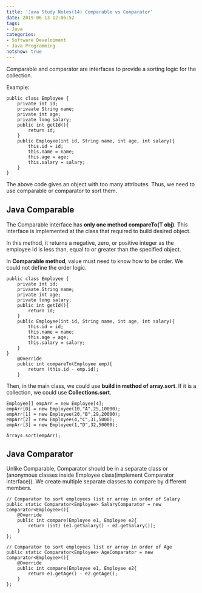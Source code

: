 ```yaml
---
title: 'Java Study Notes(14) Comparable vs Comparator'
date: 2019-06-13 12:06:52
tags: 
- Java
categories: 
- Software Development
- Java Programming
notshow: true
---
```


Comparable and comparator are interfaces to provide a sorting logic for the collection.

Example:
```
public class Employee {
    private int id;
    privaate String name;
    private int age;
    private long salary;
    public int getId(){
        return id;
    }
    public Employee(int id, String name, int age, int salary){
        this.id = id;
        this.name = name;
        this.age = age;
        this.salary = salary;
    }
}
```
The above code gives an object with too many attributes. Thus, we need to use comparable or comparator to sort them.

## Java Comparable
The Comparable interface has **only one method compareTo(T obj)**. This interface is implemented at the class that required to build desired object.

In this method, it returns a negative, zero, or positive integer as the employee Id is less than, equal to or greater than the specified object.

In **Comparable method**, value must need to know how to be order. We could not define the order logic.

```
public class Employee {
    private int id;
    privaate String name;
    private int age;
    private long salary;
    public int getId(){
        return id;
    }
    public Employee(int id, String name, int age, int salary){
        this.id = id;
        this.name = name;
        this.age = age;
        this.salary = salary;
    }
}
    @Override
    public int compareTo(Employee emp){
        return (this.id - emp.id);
    }
```
Then, in the main class, we could use **build in method of array.sort**. If it is a collection, we could use **Collections.sort**.
```
Employee[] empArr = new Employee[4];
empArr[0] = new Employee(10,"A",25,10000);
empArr[1] = new Employee(20,"B",29,20000);
empArr[2] = new Employee(4,"C",31,5000);
empArr[3] = new Employee(1,"D",32,50000);

Arrays.sort(empArr);
```

## Java Comparator

Unlike Comparable, Comparator should be in a separate class or (anonymous classes inside Employee class(implement Comparator interface)). We create multiple separate classes to compare by different members.

```
// Comparator to sort employees list or array in order of Salary
public static Comparator<Employee> SalaryComparator = new Comparator<Employee>(){
    @Override
    public int compare(Employee e1, Employee e2{
        return (int) (e1.getSalary() - e2.getSalary());
    }
};

// Comparator to sort employees list or array in order of Age
public static Comparator<Employee> AgeComparator = new Comparator<Employee>(){
    @Override
    public int compare(Employee e1, Employee e2{
        return e1.getAge() - e2.getAge();
    }
};
```